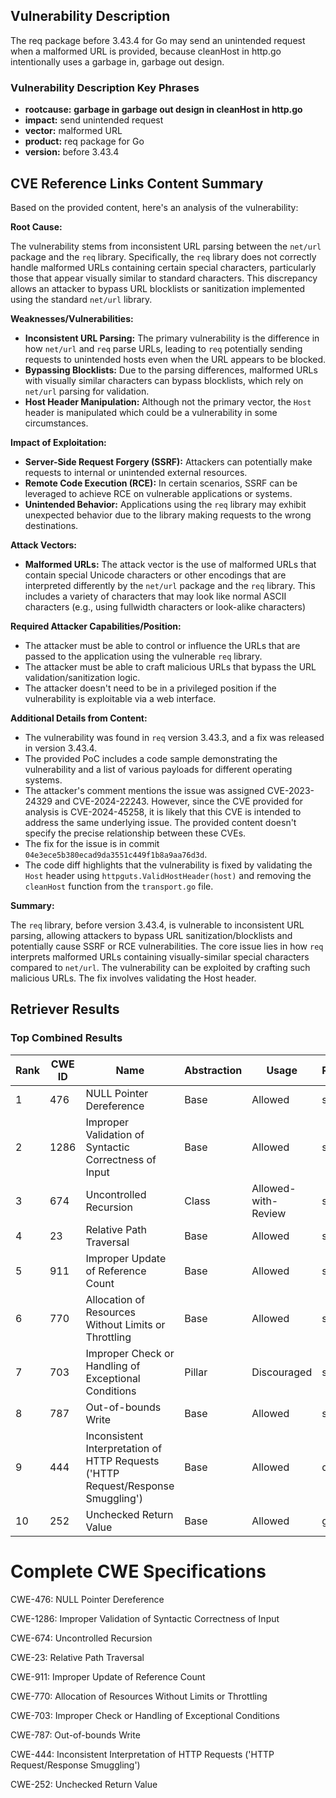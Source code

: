 ## Vulnerability Description
The req package before 3.43.4 for Go may send an unintended request when a malformed URL is provided, because cleanHost in http.go intentionally uses a garbage in, garbage out design.

### Vulnerability Description Key Phrases
- **rootcause:** **garbage in garbage out design in cleanHost in http.go**
- **impact:** send unintended request
- **vector:** malformed URL
- **product:** req package for Go
- **version:** before 3.43.4

## CVE Reference Links Content Summary
Based on the provided content, here's an analysis of the vulnerability:

**Root Cause:**

The vulnerability stems from inconsistent URL parsing between the `net/url` package and the `req` library. Specifically, the `req` library does not correctly handle malformed URLs containing certain special characters, particularly those that appear visually similar to standard characters. This discrepancy allows an attacker to bypass URL blocklists or sanitization implemented using the standard `net/url` library.

**Weaknesses/Vulnerabilities:**

*   **Inconsistent URL Parsing:** The primary vulnerability is the difference in how `net/url` and `req` parse URLs, leading to `req` potentially sending requests to unintended hosts even when the URL appears to be blocked.
*   **Bypassing Blocklists:**  Due to the parsing differences,  malformed URLs with visually similar characters can bypass blocklists, which rely on `net/url` parsing for validation.
*   **Host Header Manipulation:** Although not the primary vector, the `Host` header is manipulated which could be a vulnerability in some circumstances.

**Impact of Exploitation:**

*   **Server-Side Request Forgery (SSRF):** Attackers can potentially make requests to internal or unintended external resources.
*   **Remote Code Execution (RCE):** In certain scenarios, SSRF can be leveraged to achieve RCE on vulnerable applications or systems.
*   **Unintended Behavior:** Applications using the `req` library may exhibit unexpected behavior due to the library making requests to the wrong destinations.

**Attack Vectors:**

*   **Malformed URLs:** The attack vector is the use of malformed URLs that contain special Unicode characters or other encodings that are interpreted differently by the `net/url` package and the `req` library. This includes a variety of characters that may look like normal ASCII characters (e.g., using fullwidth characters or look-alike characters)

**Required Attacker Capabilities/Position:**

*   The attacker must be able to control or influence the URLs that are passed to the application using the vulnerable `req` library.
*   The attacker must be able to craft malicious URLs that bypass the URL validation/sanitization logic.
*   The attacker doesn't need to be in a privileged position if the vulnerability is exploitable via a web interface.

**Additional Details from Content:**

*   The vulnerability was found in `req` version 3.43.3, and a fix was released in version 3.43.4.
*   The provided PoC includes a code sample demonstrating the vulnerability and a list of various payloads for different operating systems.
*   The attacker's comment mentions the issue was assigned CVE-2023-24329 and CVE-2024-22243. However, since the CVE provided for analysis is CVE-2024-45258, it is likely that this CVE is intended to address the same underlying issue. The provided content doesn't specify the precise relationship between these CVEs.
* The fix for the issue is in commit `04e3ece5b380ecad9da3551c449f1b8a9aa76d3d`.
*   The code diff highlights that the vulnerability is fixed by validating the `Host` header using `httpguts.ValidHostHeader(host)` and removing the `cleanHost` function from the `transport.go` file.

**Summary:**

The `req` library, before version 3.43.4, is vulnerable to inconsistent URL parsing, allowing attackers to bypass URL sanitization/blocklists and potentially cause SSRF or RCE vulnerabilities. The core issue lies in how `req` interprets malformed URLs containing visually-similar special characters compared to `net/url`. The vulnerability can be exploited by crafting such malicious URLs. The fix involves validating the Host header.

## Retriever Results

### Top Combined Results

| Rank | CWE ID | Name | Abstraction | Usage  | Retrievers | Individual Scores |
|------|--------|------|-------------|-------|------------|-------------------|
| 1 | 476 | NULL Pointer Dereference | Base | Allowed | sparse | 0.254 |
| 2 | 1286 | Improper Validation of Syntactic Correctness of Input | Base | Allowed | sparse | 0.223 |
| 3 | 674 | Uncontrolled Recursion | Class | Allowed-with-Review | sparse | 0.222 |
| 4 | 23 | Relative Path Traversal | Base | Allowed | sparse | 0.221 |
| 5 | 911 | Improper Update of Reference Count | Base | Allowed | sparse | 0.216 |
| 6 | 770 | Allocation of Resources Without Limits or Throttling | Base | Allowed | sparse | 0.210 |
| 7 | 703 | Improper Check or Handling of Exceptional Conditions | Pillar | Discouraged | sparse | 0.209 |
| 8 | 787 | Out-of-bounds Write | Base | Allowed | sparse | 0.208 |
| 9 | 444 | Inconsistent Interpretation of HTTP Requests ('HTTP Request/Response Smuggling') | Base | Allowed | dense | 0.426 |
| 10 | 252 | Unchecked Return Value | Base | Allowed | graph | 0.002 |



# Complete CWE Specifications

CWE-476: NULL Pointer Dereference

CWE-1286: Improper Validation of Syntactic Correctness of Input

CWE-674: Uncontrolled Recursion

CWE-23: Relative Path Traversal

CWE-911: Improper Update of Reference Count

CWE-770: Allocation of Resources Without Limits or Throttling

CWE-703: Improper Check or Handling of Exceptional Conditions

CWE-787: Out-of-bounds Write

CWE-444: Inconsistent Interpretation of HTTP Requests ('HTTP Request/Response Smuggling')

CWE-252: Unchecked Return Value